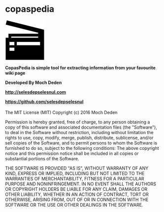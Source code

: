# copaspedia
<h4>
<img src="images/copas-logo-big.png"/>
<p>CopasPedia is simple tool for extracting information from your favourite wiki page</p>
<p>Developed By Moch Deden</p>
<p><a href="http://selesdepselesnul.com">http://selesdepselesnul.com</a></p>
<p><a href="https://github.com/selesdepselesnul">https://github.com/selesdepselesnul</a></p>
</h4>

The MIT License (MIT)
Copyright (c) 2016 Moch Deden

Permission is hereby granted, free of charge, to any person obtaining a copy of
this software and associated documentation files (the "Software"), to deal in
the Software without restriction, including without limitation the rights to use,
copy, modify, merge, publish, distribute, sublicense, and/or sell copies of
the Software, and to permit persons to whom the Software is furnished to do so,
subject to the following conditions:
The above copyright notice and this permission notice shall be included in all
copies or substantial portions of the Software.

THE SOFTWARE IS PROVIDED "AS IS", WITHOUT WARRANTY OF ANY KIND,
EXPRESS OR IMPLIED, INCLUDING BUT NOT LIMITED TO THE WARRANTIES OF
MERCHANTABILITY, FITNESS FOR A PARTICULAR PURPOSE AND NONINFRINGEMENT.
IN NO EVENT SHALL THE AUTHORS OR COPYRIGHT HOLDERS BE LIABLE FOR ANY CLAIM,
DAMAGES OR OTHER LIABILITY, WHETHER IN AN ACTION OF CONTRACT, TORT OR OTHERWISE,
ARISING FROM, OUT OF OR IN CONNECTION WITH THE SOFTWARE OR THE USE OR OTHER
DEALINGS IN THE SOFTWARE.
